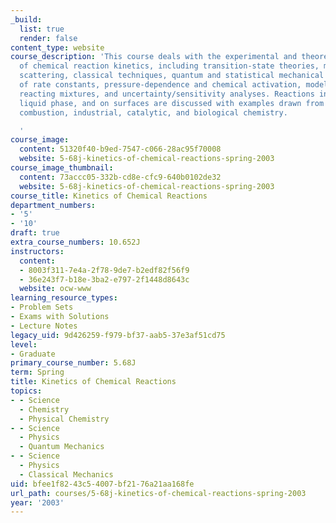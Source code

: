 ```yaml
---
_build:
  list: true
  render: false
content_type: website
course_description: 'This course deals with the experimental and theoretical aspects
  of chemical reaction kinetics, including transition-state theories, molecular beam
  scattering, classical techniques, quantum and statistical mechanical estimation
  of rate constants, pressure-dependence and chemical activation, modeling complex
  reacting mixtures, and uncertainty/sensitivity analyses. Reactions in the gas phase,
  liquid phase, and on surfaces are discussed with examples drawn from atmospheric,
  combustion, industrial, catalytic, and biological chemistry.

  '
course_image:
  content: 51320f40-b9ed-7547-c066-28ac95f70008
  website: 5-68j-kinetics-of-chemical-reactions-spring-2003
course_image_thumbnail:
  content: 73accc05-332b-cd8e-cfc9-640b0102de32
  website: 5-68j-kinetics-of-chemical-reactions-spring-2003
course_title: Kinetics of Chemical Reactions
department_numbers:
- '5'
- '10'
draft: true
extra_course_numbers: 10.652J
instructors:
  content:
  - 8003f311-7e4a-2f78-9de7-b2edf82f56f9
  - 36e243f7-b18e-3ba2-e797-2f1448d8643c
  website: ocw-www
learning_resource_types:
- Problem Sets
- Exams with Solutions
- Lecture Notes
legacy_uid: 9d426259-f979-bf37-aab5-37e3af51cd75
level:
- Graduate
primary_course_number: 5.68J
term: Spring
title: Kinetics of Chemical Reactions
topics:
- - Science
  - Chemistry
  - Physical Chemistry
- - Science
  - Physics
  - Quantum Mechanics
- - Science
  - Physics
  - Classical Mechanics
uid: bfee1f82-43c5-4007-bf21-76a21aa168fe
url_path: courses/5-68j-kinetics-of-chemical-reactions-spring-2003
year: '2003'
---
```

